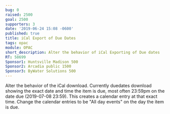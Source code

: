 ```yaml
---
bug: 0
raised: 2500
goal: 2500
supporters: 3
date: '2019-06-24 15:08 -0600'
published: true
title: iCal Export of Due Dates
tags: opac
module: OPAC
short_description: Alter the behavior of iCal Exporting of Due dates
RT: 58699
Sponsor1: Huntsville Madison 500
Sponsor2: Arcadia public 1500
Sponsor3: ByWater Solutions 500
---
```



Alter the behavior of the iCal download.  Currently duedates download showing the exact date and time the item is due, most often 23:59pm on the date due (2019-07-08 23:59).  This creates a calendar entry at that exact time.  Change the calendar entries to be "All day events" on the day the item is due.
